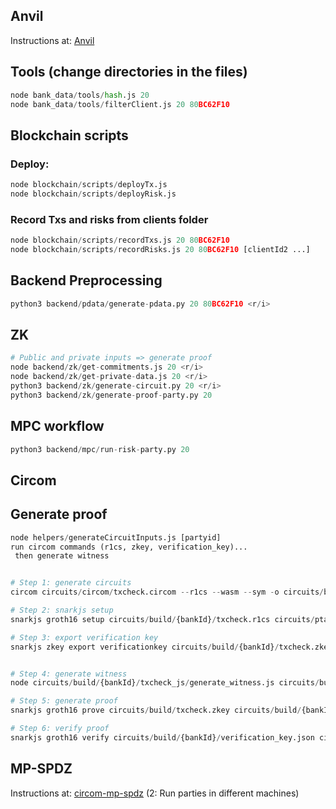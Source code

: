 ## Anvil

Instructions at: [Anvil](https://medium.com/@maria.magdalena.makeup/foundry-anvil-a-local-ethereum-node-for-development-642ca28f7892)

## Tools (change directories in the files)

```python
node bank_data/tools/hash.js 20
node bank_data/tools/filterClient.js 20 80BC62F10
```

## Blockchain scripts


### Deploy:

```python
node blockchain/scripts/deployTx.js
node blockchain/scripts/deployRisk.js
```


### Record Txs and risks from clients folder

```python
node blockchain/scripts/recordTxs.js 20 80BC62F10
node blockchain/scripts/recordRisks.js 20 80BC62F10 [clientId2 ...]
```

## Backend Preprocessing
```python
python3 backend/pdata/generate-pdata.py 20 80BC62F10 <r/i>
```

## ZK

```python
# Public and private inputs => generate proof
node backend/zk/get-commitments.js 20 <r/i>
node backend/zk/get-private-data.js 20 <r/i>
python3 backend/zk/generate-circuit.py 20 <r/i>
python3 backend/zk/generate-proof-party.py 20
```

## MPC workflow

```python
python3 backend/mpc/run-risk-party.py 20
```







<!-- ## Scripts - MPC contract

### Deploy MPC contract:

```python
node script/deployMpc.js
```

### Interact 
```python
export BANK_INDEX=

node client-ledger/script/interactMpc.js createSession

node client-ledger/script/interactMpc.js joinSession --session [session_id]

node client-ledger/script/interactMpc.js startSession --session [session_id]

node client-ledger/script/interactMpc.js finishSession --session [session_id]
```

### Inspect MPC

```python
node script/inspectMpc.js --session [session_id]
```

### Set listener

```python
python3 event_listener.py
``` -->




## Circom

## Generate proof

```python
node helpers/generateCircuitInputs.js [partyid]
run circom commands (r1cs, zkey, verification_key)...
 then generate witness
 ```

```python

# Step 1: generate circuits
circom circuits/circom/txcheck.circom --r1cs --wasm --sym -o circuits/build/{bankId}

# Step 2: snarkjs setup
snarkjs groth16 setup circuits/build/{bankId}/txcheck.r1cs circuits/ptau/pot10.ptau circuits/build/{bankId}/txcheck.zkey

# Step 3: export verification key
snarkjs zkey export verificationkey circuits/build/{bankId}/txcheck.zkey circuits/build/{bankId}/verification_key.json


# Step 4: generate witness 
node circuits/build/{bankId}/txcheck_js/generate_witness.js circuits/build/{bankId}/txcheck_js/txcheck.wasm privatedata/{bankId}.json circuits/build/{bankId}/witness.wtns

# Step 5: generate proof
snarkjs groth16 prove circuits/build/txcheck.zkey circuits/build/{bankId}/witness.wtns circuits/build/{bankId}/proof.json circuits/build/{bankId}/public.json

# Step 6: verify proof
snarkjs groth16 verify circuits/build/{bankId}/verification_key.json circuits/build/{bankId}/public.json circuits/build/{bankId}/proof.json
```

## MP-SPDZ

Instructions at: [circom-mp-spdz](https://hackmd.io/Iuu9yge4ShKBjawAcmFjvw?view) (2: Run parties in different machines)